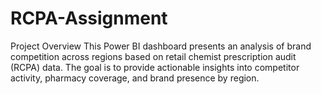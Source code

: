 # RCPA-Assignment
Project Overview
This Power BI dashboard presents an analysis of brand competition across regions based on retail chemist prescription audit (RCPA) data. The goal is to provide actionable insights into competitor activity, pharmacy coverage, and brand presence by region.
